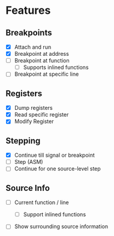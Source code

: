 # Features

## Breakpoints

- [x] Attach and run
- [x] Breakpoint at address
- [ ] Breakpoint at function
    - [ ] Supports inlined functions
- [ ] Breakpoint at specific line

## Registers
- [x] Dump registers
- [x] Read specific register
- [x] Modify Register

## Stepping
- [x] Continue till signal or breakpoint
- [ ] Step (ASM)
- [ ] Continue for one source-level step

## Source Info
- [ ] Current function / line
  - [ ] Support inlined functions
- [ ] Show surrounding source information

